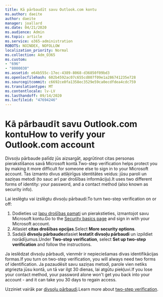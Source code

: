 ```yaml
---
title: Kā pārbaudīt savu Outlook.com kontu
ms.author: daeite
author: daeite
manager: joallard
ms.date: 04/21/2020
ms.audience: Admin
ms.topic: article
ms.service: o365-administration
ROBOTS: NOINDEX, NOFOLLOW
localization_priority: Normal
ms.collection: Adm_O365
ms.custom:
- "696"
- "8000030"
ms.assetid: e64b555c-17ec-4389-8068-d36850f09bd3
ms.openlocfilehash: 602b4592ac07c655cd807f09e1a286741235e728
ms.sourcegitcommit: c6692ce0fa1358ec3529e59ca0ecdfdea4cdc759
ms.translationtype: MT
ms.contentlocale: lv-LV
ms.lasthandoff: 09/14/2020
ms.locfileid: "47694246"
---
```

# <a name="how-to-verify-your-outlookcom-account"></a><span data-ttu-id="e6922-102">Kā pārbaudīt savu Outlook.com kontu</span><span class="sxs-lookup"><span data-stu-id="e6922-102">How to verify your Outlook.com account</span></span>

<span data-ttu-id="e6922-103">Divsoļu pārbaude palīdz jūs aizsargāt, apgrūtinot citas personas pierakstīšanos savā Microsoft kontā.</span><span class="sxs-lookup"><span data-stu-id="e6922-103">Two-step verification helps protect you by making it more difficult for someone else to sign in to your Microsoft account.</span></span> <span data-ttu-id="e6922-104">Tas izmanto divus atšķirīgus identitātes veidus: jūsu paroli un saziņas metodi (to sauc arī par drošības informāciju).</span><span class="sxs-lookup"><span data-stu-id="e6922-104">It uses two different forms of identity: your password, and a contact method (also known as security info).</span></span>
  
<span data-ttu-id="e6922-105">Lai ieslēgtu vai izslēgtu divsoļu pārbaudi:</span><span class="sxs-lookup"><span data-stu-id="e6922-105">To turn two-step verification on or off:</span></span>
  
1. <span data-ttu-id="e6922-106">Dodieties uz [lapu drošības pamati](https://go.microsoft.com/fwlink/?linkid=842325) un pierakstieties, izmantojot savu Microsoft kontu.</span><span class="sxs-lookup"><span data-stu-id="e6922-106">Go to the [Security basics page](https://go.microsoft.com/fwlink/?linkid=842325) and sign in with your Microsoft account.</span></span>
2. <span data-ttu-id="e6922-107">Atlasiet **citas drošības opcijas**.</span><span class="sxs-lookup"><span data-stu-id="e6922-107">Select **More security options**.</span></span>
3. <span data-ttu-id="e6922-108">Sadaļā **divsoļu pārbaude**atlasiet **Iestatīt divsoļu pārbaudi** un izpildiet norādījumus.</span><span class="sxs-lookup"><span data-stu-id="e6922-108">Under **Two-step verification**, select **Set up two-step verification** and follow the instructions.</span></span>

<span data-ttu-id="e6922-109">Ja ieslēdzat divsoļu pārbaudi, vienmēr ir nepieciešamas divas identifikācijas formas.</span><span class="sxs-lookup"><span data-stu-id="e6922-109">If you turn on two-step verification, you will always need two forms of identification.</span></span> <span data-ttu-id="e6922-110">Ja pazaudēsit savu saziņas metodi, parole vien netiks atgriezta jūsu kontā, un tā var ilgt 30 dienas, lai atgūtu piekļuvi.</span><span class="sxs-lookup"><span data-stu-id="e6922-110">If you lose your contact method, your password alone won't get you back into your account - and it can take you 30 days to regain access.</span></span>
  
<span data-ttu-id="e6922-111">Uzziniet vairāk par [divsoļu pārbaudi](https://go.microsoft.com/fwlink/?linkid=872270).</span><span class="sxs-lookup"><span data-stu-id="e6922-111">Learn more about [two-step verification](https://go.microsoft.com/fwlink/?linkid=872270).</span></span>
  
